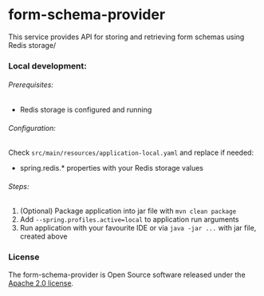 # form-schema-provider

This service provides API for storing and retrieving form schemas using Redis storage/

### Local development:
###### Prerequisites:
* Redis storage is configured and running

###### Configuration:
Check `src/main/resources/application-local.yaml` and replace if needed:
  * spring.redis.* properties with your Redis storage values

###### Steps:
1. (Optional) Package application into jar file with `mvn clean package`
2. Add `--spring.profiles.active=local` to application run arguments
3. Run application with your favourite IDE or via `java -jar ...` with jar file, created above

### License

The form-schema-provider is Open Source software released under
the [Apache 2.0 license](https://www.apache.org/licenses/LICENSE-2.0).
